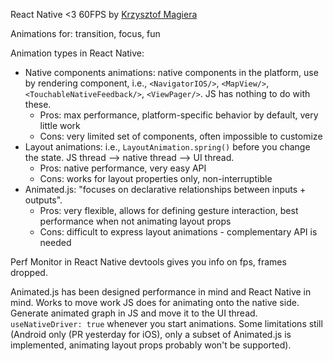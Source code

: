 React Native <3 60FPS by [Krzysztof Magiera](https://twitter.com/kzzzf)

Animations for: transition, focus, fun

Animation types in React Native:

* Native components animations: native components in the platform, use by rendering component, i.e., `<NavigatorIOS/>`, `<MapView/>`, `<TouchableNativeFeedback/>`, `<ViewPager/>`.  JS has nothing to do with these.
    * Pros: max performance, platform-specific behavior by default, very little work
    * Cons: very limited set of components, often impossible to customize
* Layout animations: i.e., `LayoutAnimation.spring()` before you change the state. JS thread --> native thread --> UI thread.
    * Pros: native performance, very easy API
    * Cons: works for layout properties only, non-interruptible
* Animated.js: "focuses on declarative relationships between inputs + outputs".
    * Pros: very flexible, allows for defining gesture interaction, best performance when not animating layout props
    * Cons: difficult to express layout animations - complementary API is needed

Perf Monitor in React Native devtools gives you info on fps, frames dropped.

Animated.js has been designed performance in mind and React Native in mind.  Works to move work JS does for animating onto the native side.  Generate animated graph in JS and move it to the UI thread.  `useNativeDriver: true` whenever you start animations.  Some limitations still (Android only (PR yesterday for iOS), only a subset of Animated.js is implemented, animating layout props probably won't be supported).
